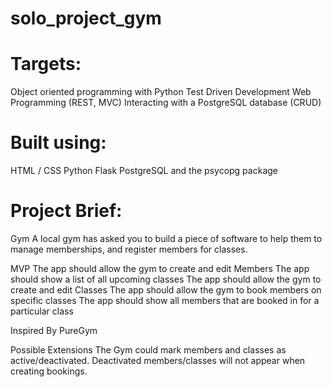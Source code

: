 # solo_project_gym

# Targets:
Object oriented programming with Python
Test Driven Development
Web Programming (REST, MVC)
Interacting with a PostgreSQL database (CRUD)

# Built using:
HTML / CSS
Python
Flask
PostgreSQL and the psycopg package

# Project Brief:
Gym
A local gym has asked you to build a piece of software to help them to manage memberships, and register members for classes.

MVP
The app should allow the gym to create and edit Members
The app should show a list of all upcoming classes
The app should allow the gym to create and edit Classes
The app should allow the gym to book members on specific classes
The app should show all members that are booked in for a particular class

Inspired By
PureGym

Possible Extensions
The Gym could mark members and classes as active/deactivated. Deactivated members/classes will not appear when creating bookings.
